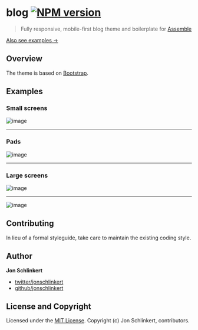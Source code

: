 # blog [![NPM version](https://badge.fury.io/js/blog.png)](http://badge.fury.io/js/blog)

> Fully responsive, mobile-first blog theme and boilerplate for [Assemble](http://assemble.io)

[Also see examples →](./EXAMPLES.md)


## Overview
The theme is based on [Bootstrap](https://github.com/twbs/bootstrap).



## Examples

### Small screens

![image](https://f.cloud.github.com/assets/383994/1379534/be044754-3af0-11e3-8677-9815a344d672.png)

***

### Pads
![image](https://f.cloud.github.com/assets/383994/1379539/efd206c2-3af0-11e3-8fa6-9684a5b22acb.png)

***

### Large screens

![image](https://f.cloud.github.com/assets/383994/1379542/0f5a4fae-3af1-11e3-9355-5da08e8f362b.png)

***

![image](https://f.cloud.github.com/assets/383994/1379547/279385a4-3af1-11e3-97f8-bd971cbf61a5.png)


## Contributing
In lieu of a formal styleguide, take care to maintain the existing coding style.

## Author

**Jon Schlinkert**

+ [twitter/jonschlinkert](http://twitter.com/jonschlinkert)
+ [github/jonschlinkert](http://github.com/jonschlinkert)


## License and Copyright
Licensed under the [MIT License](./LICENSE-MIT).
Copyright (c) Jon Schlinkert, contributors.